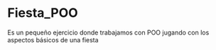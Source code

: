 # Fiesta_POO
Es un pequeño ejercicio donde trabajamos con POO jugando con los aspectos básicos de una fiesta
